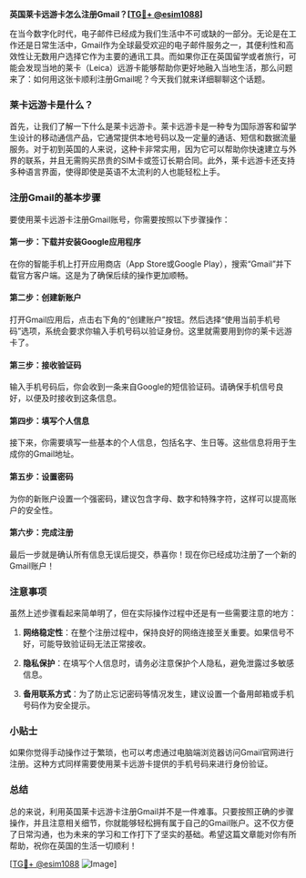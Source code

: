 **英国莱卡远游卡怎么注册Gmail？[[TG💪+ @esim1088](https://t.me/s/esim1088)]**

在当今数字化时代，电子邮件已经成为我们生活中不可或缺的一部分。无论是在工作还是日常生活中，Gmail作为全球最受欢迎的电子邮件服务之一，其便利性和高效性让无数用户选择它作为主要的通讯工具。而如果你正在英国留学或者旅行，可能会发现当地的莱卡（Leica）远游卡能够帮助你更好地融入当地生活，那么问题来了：如何用这张卡顺利注册Gmail呢？今天我们就来详细聊聊这个话题。

### 莱卡远游卡是什么？

首先，让我们了解一下什么是莱卡远游卡。莱卡远游卡是一种专为国际游客和留学生设计的移动通信产品，它通常提供本地号码以及一定量的通话、短信和数据流量服务。对于初到英国的人来说，这种卡非常实用，因为它可以帮助你快速建立与外界的联系，并且无需购买昂贵的SIM卡或签订长期合同。此外，莱卡远游卡还支持多种语言界面，使得即使是英语不太流利的人也能轻松上手。

### 注册Gmail的基本步骤

要使用莱卡远游卡注册Gmail账号，你需要按照以下步骤操作：

#### 第一步：下载并安装Google应用程序
在你的智能手机上打开应用商店（App Store或Google Play），搜索“Gmail”并下载官方客户端。这是为了确保后续的操作更加顺畅。

#### 第二步：创建新账户
打开Gmail应用后，点击右下角的“创建账户”按钮。然后选择“使用当前手机号码”选项，系统会要求你输入手机号码以验证身份。这里就需要用到你的莱卡远游卡了。

#### 第三步：接收验证码
输入手机号码后，你会收到一条来自Google的短信验证码。请确保手机信号良好，以便及时接收到这条信息。

#### 第四步：填写个人信息
接下来，你需要填写一些基本的个人信息，包括名字、生日等。这些信息将用于生成你的Gmail地址。

#### 第五步：设置密码
为你的新账户设置一个强密码，建议包含字母、数字和特殊字符，这样可以提高账户的安全性。

#### 第六步：完成注册
最后一步就是确认所有信息无误后提交，恭喜你！现在你已经成功注册了一个新的Gmail账户！

### 注意事项

虽然上述步骤看起来简单明了，但在实际操作过程中还是有一些需要注意的地方：

1. **网络稳定性**：在整个注册过程中，保持良好的网络连接至关重要。如果信号不好，可能导致验证码无法正常接收。
   
2. **隐私保护**：在填写个人信息时，请务必注意保护个人隐私，避免泄露过多敏感信息。

3. **备用联系方式**：为了防止忘记密码等情况发生，建议设置一个备用邮箱或手机号码作为安全提示。

### 小贴士

如果你觉得手动操作过于繁琐，也可以考虑通过电脑端浏览器访问Gmail官网进行注册。这种方式同样需要使用莱卡远游卡提供的手机号码来进行身份验证。

### 总结

总的来说，利用英国莱卡远游卡注册Gmail并不是一件难事。只要按照正确的步骤操作，并且注意相关细节，你就能够轻松拥有属于自己的Gmail账户。这不仅方便了日常沟通，也为未来的学习和工作打下了坚实的基础。希望这篇文章能对你有所帮助，祝你在英国的生活一切顺利！

[[TG💪+ @esim1088](https://t.me/s/esim1088) ![Image](https://i.postimg.cc/4NQfJmqS/Snipaste-2025-05-13-00-14-12.png)]
